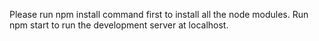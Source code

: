 Please run npm install command first to install all the node modules.
Run npm start to run the development server at localhost.